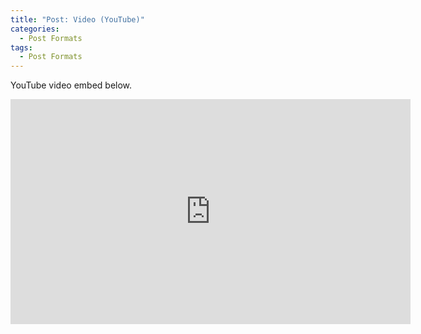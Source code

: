 ```yaml
---
title: "Post: Video (YouTube)"
categories:
  - Post Formats
tags:
  - Post Formats
---
```


YouTube video embed below.

<iframe width="640" height="360" src="https://www.youtube-nocookie.com/embed/-PVofD2A9t8?controls=0" frameborder="0" allowfullscreen></iframe>